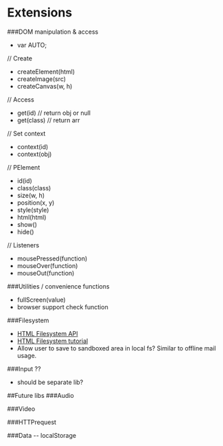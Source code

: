 Extensions
==========

###DOM manipulation & access
+ var AUTO;

// Create 
+ createElement(html)
+ createImage(src)
+ createCanvas(w, h)

// Access
+ get(id) // return obj or null
+ get(class) // return arr

// Set context
+ context(id)
+ context(obj)



// PElement

+ id(id)
+ class(class)
+ size(w, h) 
+ position(x, y)
+ style(style)
+ html(html)
+ show()
+ hide()


// Listeners
+ mousePressed(function)
+ mouseOver(function)
+ mouseOut(function)



###Utilities / convenience functions
+ fullScreen(value)
+ browser support check function



###Filesystem
+ [HTML Filesystem API](http://dev.w3.org/2009/dap/file-system/pub/FileSystem/)
+ [HTML Filesystem tutorial](http://www.html5rocks.com/en/tutorials/file/filesystem/#toc-file-writing)
+ Allow user to save to sandboxed area in local fs? Similar to offline mail usage.

###Input ??
+ should be separate lib?


##Future libs
###Audio

###Video

###HTTPrequest

###Data -- localStorage


